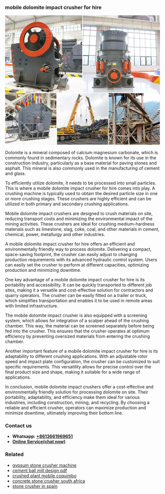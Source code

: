 <h3>mobile dolomite impact crusher for hire</h3><img src='1704856825.jpg' alt=''><p>Dolomite is a mineral composed of calcium magnesium carbonate, which is commonly found in sedimentary rocks. Dolomite is known for its use in the construction industry, particularly as a base material for paving stones and asphalt. This mineral is also commonly used in the manufacturing of cement and glass.</p><p>To efficiently utilize dolomite, it needs to be processed into small particles. This is where a mobile dolomite impact crusher for hire comes into play. A crushing machine is typically used to obtain the desired particle size in one or more crushing stages. These crushers are highly efficient and can be utilized in both primary and secondary crushing applications.</p><p>Mobile dolomite impact crushers are designed to crush materials on site, reducing transport costs and minimizing the environmental impact of the mining activities. These crushers are ideal for crushing medium-hardness materials such as limestone, slag, coke, coal, and other materials in cement, chemical, power, metallurgy and other industries.</p><p>A mobile dolomite impact crusher for hire offers an efficient and environmentally friendly way to process dolomite. Delivering a compact, space-saving footprint, the crusher can easily adjust to changing production requirements with its advanced hydraulic control system. Users can easily set the crusher to perform at different capacities, optimizing production and minimizing downtime.</p><p>One key advantage of a mobile dolomite impact crusher for hire is its portability and accessibility. It can be quickly transported to different job sites, making it a versatile and cost-effective solution for contractors and quarry operators. The crusher can be easily fitted on a trailer or truck, which simplifies transportation and enables it to be used in remote areas with limited infrastructure.</p><p>The mobile dolomite impact crusher is also equipped with a screening system, which allows for integration of a scalper ahead of the crushing chamber. This way, the material can be screened separately before being fed into the crusher. This ensures that the crusher operates at optimum efficiency by preventing oversized materials from entering the crushing chamber.</p><p>Another important feature of a mobile dolomite impact crusher for hire is its adaptability to different crushing applications. With an adjustable rotor speed and impact plate configuration, the crusher can be customized to suit specific requirements. This versatility allows for precise control over the final product size and shape, making it suitable for a wide range of applications.</p><p>In conclusion, mobile dolomite impact crushers offer a cost-effective and environmentally friendly solution for processing dolomite on site. Their portability, adaptability, and efficiency make them ideal for various industries, including construction, mining, and recycling. By choosing a reliable and efficient crusher, operators can maximize production and minimize downtime, ultimately improving their bottom line.</p><h3>Contact us</h3><ul><li><strong>Whatsapp:&nbsp;<a href="https://wa.me/8613661969651">+8613661969651</a></strong></li><li><a href="https://swt.shibang-china.com/?git&amp;zhl&amp;mobile dolomite impact crusher for hire"><strong>Online Service(chat now)</strong></a></li></ul><h3>Related</h3><ul><li><a href='gypsum stone crusher machine.md'>gypsum stone crusher machine</a></li><li><a href='cement ball mill design pdf.md'>cement ball mill design pdf</a></li><li><a href='crushed plant mobile coquimbo.md'>crushed plant mobile coquimbo</a></li><li><a href='concrete stone crusher south africa.md'>concrete stone crusher south africa</a></li><li><a href='stone crusher in spain.md'>stone crusher in spain</a></li></ul>